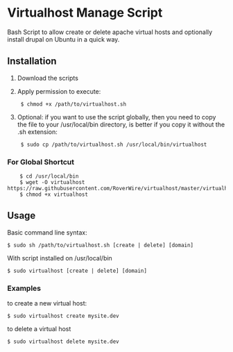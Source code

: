 Virtualhost Manage Script
===========

Bash Script to allow create or delete apache virtual hosts and optionally install drupal on Ubuntu in a quick way.

## Installation ##

1. Download the scripts
2. Apply permission to execute:

        $ chmod +x /path/to/virtualhost.sh
  
3. Optional: if you want to use the script globally, then you need to copy the file to your /usr/local/bin directory, is better
if you copy it without the .sh extension:

        $ sudo cp /path/to/virtualhost.sh /usr/local/bin/virtualhost

### For Global Shortcut ###

        $ cd /usr/local/bin
        $ wget -O virtualhost https://raw.githubusercontent.com/RoverWire/virtualhost/master/virtualhost.sh
        $ chmod +x virtualhost
  
## Usage ##

Basic command line syntax:

    $ sudo sh /path/to/virtualhost.sh [create | delete] [domain]
    
With script installed on /usr/local/bin

    $ sudo virtualhost [create | delete] [domain]

### Examples ###

to create a new virtual host:

    $ sudo virtualhost create mysite.dev
  
to delete a virtual host

    $ sudo virtualhost delete mysite.dev
